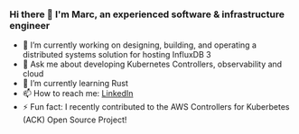 ### Hi there 👋 I'm Marc, an experienced software & infrastructure engineer

- 🔭 I’m currently working on designing, building, and operating a distributed systems solution for hosting InfluxDB 3
- 💬 Ask me about developing Kubernetes Controllers, observability and cloud
- 🌱 I’m currently learning Rust
- 📫 How to reach me: [LinkedIn](https://www.linkedin.com/in/marcvincentdavoli/)
- ⚡ Fun fact: I recently contributed to the AWS Controllers for Kuberbetes (ACK) Open Source Project!
